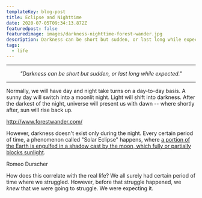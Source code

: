 ```yaml
---
templateKey: blog-post
title: Eclipse and Nighttime
date: 2020-07-05T09:34:13.872Z
featuredpost: false
featuredimage: images/darkness-nighttime-forest-wander.jpg
description: Darkness can be short but sudden, or last long while expected.
tags:
  - life
---
```


---

<span style="display:block;text-align:center;font-style:italic;">"Darkness can be short but sudden, or last long while expected."</span>

---

Normally, we will have day and night take turns on a day-to-day basis. A sunny day will switch into a moonlit night. Light will shift into darkness. After the darkest of the night, universe will present us with dawn -- where shortly after, sun will rise back up.

http://www.forestwander.com/

However, darkness doesn't exist only during the night. Every certain period of time, a phenomenon called "Solar Eclipse" happens, where [a portion of the Earth is engulfed in a shadow cast by the moon, which fully or partially blocks sunlight](https://en.wikipedia.org/wiki/Solar_eclipse).

Romeo Durscher

How does this correlate with the real life? We all surely had certain period of time where we struggled. However, before that struggle happened, we _knew_ that we were going to struggle. We were expecting it.
